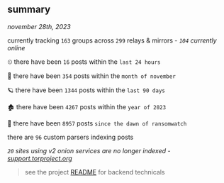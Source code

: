 
## summary
_november 28th, 2023_

currently tracking `163` groups across `299` relays & mirrors - _`104` currently online_

⏲ there have been `16` posts within the `last 24 hours`

🦈 there have been `354` posts within the `month of november`

🪐 there have been `1344` posts within the `last 90 days`

🏚 there have been `4267` posts within the `year of 2023`

🦕 there have been `8957` posts `since the dawn of ransomwatch`

there are `96` custom parsers indexing posts

_`20` sites using v2 onion services are no longer indexed - [support.torproject.org](https://support.torproject.org/onionservices/v2-deprecation/)_

> see the project [README](https://github.com/joshhighet/ransomwatch#ransomwatch--) for backend technicals
